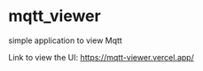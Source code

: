# mqtt_viewer
simple application to view Mqtt

Link to view the UI:
https://mqtt-viewer.vercel.app/
